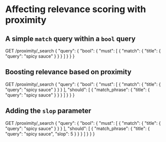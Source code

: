 # Affecting relevance scoring with proximity

## A simple `match` query within a `bool` query


GET /proximity/_search
{
  "query": {
    "bool": {
      "must": [
        {
          "match": {
            "title": {
              "query": "spicy sauce"
            }
          }
        }
      ]
    }
  }
}


## Boosting relevance based on proximity


GET /proximity/_search
{
  "query": {
    "bool": {
      "must": [
        {
          "match": {
            "title": {
              "query": "spicy sauce"
            }
          }
        }
      ],
      "should": [
        {
          "match_phrase": {
            "title": {
              "query": "spicy sauce"
            }
          }
        }
      ]
    }
  }
}


## Adding the `slop` parameter


GET /proximity/_search
{
  "query": {
    "bool": {
      "must": [
        {
          "match": {
            "title": {
              "query": "spicy sauce"
            }
          }
        }
      ],
      "should": [
        {
          "match_phrase": {
            "title": {
              "query": "spicy sauce",
              "slop": 5
            }
          }
        }
      ]
    }
  }
}

